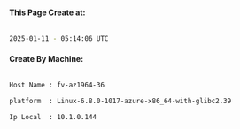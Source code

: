 
   
#### This Page Create at:

```bash

2025-01-11 - 05:14:06 UTC

```

#### Create By Machine:

```bash

Host Name : fv-az1964-36

platform  : Linux-6.8.0-1017-azure-x86_64-with-glibc2.39

Ip Local  : 10.1.0.144

```

